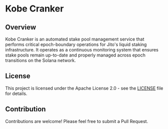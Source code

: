 # Kobe Cranker

## Overview

Kobe Cranker is an automated stake pool management service that performs critical epoch-boundary operations for Jito's liquid staking infrastructure.
It operates as a continuous monitoring system that ensures stake pools remain up-to-date and properly managed across epoch transitions on the Solana network.

## License

This project is licensed under the Apache License 2.0 - see the [LICENSE](../LICENSE) file for details.

## Contribution

Contributions are welcome! Please feel free to submit a Pull Request.

